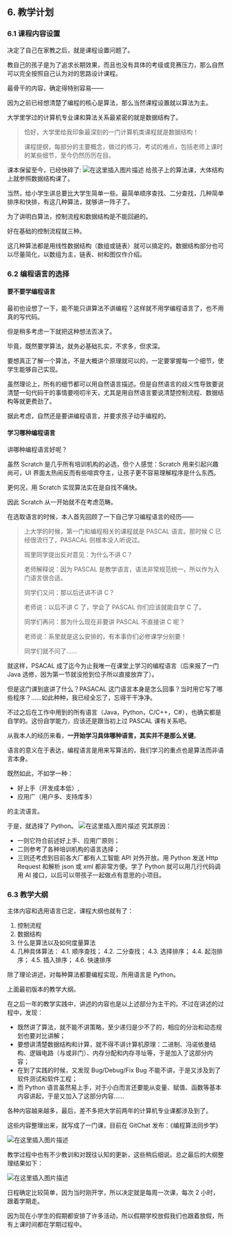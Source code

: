 ## 6. 教学计划
### 6.1 课程内容设置

决定了自己在家教之后，就是课程设置问题了。

教自己的孩子是为了追求长期效果，而且也没有具体的考级或竞赛压力，那么自然可以完全按照自己认为对的思路设计课程。

最骨干的内容，确定得特别容易——

因为之前已经想清楚了编程的核心是算法，那么当然课程设置就以算法为主。

大学里学过的计算机专业课和算法关系最紧密的就是数据结构了。

>恰好，大学里给我印象最深刻的一门计算机类课程就是数据结构！
>
>课程提纲，每部分的主要概念，做过的练习，考试的难点，包括老师上课时的某些细节，至今仍然历历在目。

课本保留至今，已经快碎了:
![在这里插入图片描述](https://images.gitbook.cn/d14dedd0-ca3a-11e9-9f23-07a3e2a236db)
给孩子上的算法课，大体结构上就参照数据结构课了。

当然，给小学生讲总要比大学生简单一些。最简单顺序查找、二分查找，几种简单排序和快排，有这几种算法，就够讲一阵子了。

为了讲明白算法，控制流程和数据结构是不能回避的。

好在基础的控制流程就三种。

这几种算法都是用线性数据结构（数组或链表）就可以搞定的。数据结构部分也可以尽量简化，以数组为主，链表、树和图仅作介绍。

### 6.2 编程语言的选择
#### 要不要学编程语言
最初也设想了一下，能不能只讲算法不讲编程？这样就不用学编程语言了，也不用真的写代码。

但是稍多考虑一下就把这种想法否决了。

毕竟，既然要学算法，就务必基础扎实，不求多，但求深。

要想真正了解一个算法，不是大概讲个原理就可以的，一定要掌握每一个细节，使学生能够自己实现。

虽然理论上，所有的细节都可以用自然语言描述。但是自然语言的歧义性导致要说清楚一句代码干的事情要唠叨半天，尤其是用自然语言要说清楚控制流程、数据结构等就更费劲了。

据此考虑，自然还是要讲编程语言，并要求孩子动手编程的。

#### 学习哪种编程语言

讲哪种编程语言好呢？

虽然 Scratch 是几乎所有培训机构的必选，但个人感觉：Scratch 用来引起兴趣尚可，UI 界面太热闹反而有些喧宾夺主，让孩子更不容易理解程序是什么东西。

更何况，用 Scratch 实现算法实在是自找不痛快。

因此 Scratch 从一开始就不在考虑范畴。

在选取语言的时候，本人首先回顾了一下自己学习编程语言的经历——

> 上大学的时候，第一门和编程相关的课程就是 PASCAL 语言。那时候 C 已经很流行了，PASACAL 则根本没人听说过。
> 
> 班里同学提出反对意见：为什么不讲 C？ 
> 
> 老师解释说：因为 PASCAL 是教学语言，语法非常规范统一，所以作为入门语言很合适。
> 
> 同学们又问：那以后还讲不讲 C？ 
> 
> 老师说：以后不讲 C 了，学会了 PASCAL 你们应该就能自学 C 了。
> 
> 同学们再问：那为什么现在非要讲 PASCAL 不直接讲 C 呢？ 
> 
> 老师说：系里就是这么安排的，有本事你们必修课学分别要！ 
> 
> 同学们就不问了……

就这样，PSACAL 成了迄今为止我唯一在课堂上学习的编程语言（后来报了一门 Java 选修，因为第一节就没抢到位子所以直接放弃了）。

但是这门课到底讲了什么？PASACAL 这门语言本身是怎么回事？当时用它写了哪些程序？……如此种种，我已经全忘了，忘得干干净净。

不过之后在工作中用到的所有语言（Java，Python，C/C++，C#），也确实都是自学的。这份自学能力，应该还是跟当初上过 PASCAL 课有关系吧。

从我本人的经历来看，**一开始学习具体哪种语言，其实并不是那么关键**。

语言的意义在于表达，编程语言是用来写算法的，我们学习的重点也是算法而非语言本身。

既然如此，不如学一种：

- 好上手（开发成本低）,
- 应用广（用户多、支持库多）

的主流语言。

于是，就选择了 Python。
![在这里插入图片描述](https://images.gitbook.cn/c2307e70-ca3b-11e9-9bb3-9d7354c9ee05)
究其原因：

- 一则它符合前述好上手、应用广原则；
- 二则参考了各种培训机构的语言选择；
- 三则还考虑到目前各大厂都有人工智能 API 对外开放。用 Python 发送 Http Request 和解析 json 或 xml 都非常方便。学了 Python 就可以用几行代码调用 AI 接口，以后可以带孩子一起做点有意思的小项目。

### 6.3 教学大纲

主体内容和选用语言已定，课程大纲也就有了：

1.	控制流程
2.	数据结构
3.	什么是算法以及如何度量算法
4.	几种具体算法：
	4.1. 顺序查找；
	4.2. 二分查找；
	4.3. 选择排序；
	4.4. 起泡排序；
	4.5. 插入排序；
	4.6. 快速排序

除了理论讲述，对每种算法都要编程实现，所用语言是 Python。

上面最初版本的教学大纲。

在之后一年的教学实践中，讲述的内容也是以上述部分为主干的。不过在讲述的过程中，发现：

-	既然讲了算法，就不能不讲策略，至少递归是少不了的，相应的分治和动态规划也要对比讲解；
-	要想讲清楚数据结构和计算，就不得不讲计算机原理：二进制、冯诺依曼结构、逻辑电路（与或非门）、内存分配和内存寻址等，于是加入了这部分内容；
-	在到了实践的时候，又发现 Bug/Debug/Fix Bug 不能不讲，于是又涉及到了软件测试和软件工程；
-	而 Python 语言虽然易上手，对于小白而言还要能从变量、赋值、函数等基本内容讲起，于是又加入了这部分内容……

各种内容越来越多，最后，差不多把大学前两年的计算机专业课都涉及到了。

这些内容整理出来，就写成了一门课，目前在 GitChat 发布：《编程算法同步学》

![在这里插入图片描述](https://images.gitbook.cn/3e3b8f50-ca3c-11e9-9dcb-8328a99f5f25)

教学过程中也有不少教训和对既往认知的更新，这些稍后细说。总之最后的大纲整理结果如下：

![在这里插入图片描述](https://images.gitbook.cn/934fbac0-d6a3-11e9-8862-f9f0ed6ef0cc)

日程确定比较简单，因为当时刚开学，所以决定就是每周一次课，每次 2 小时，跟着学期走。

因为现在小学生的假期都安排了许多活动，所以假期学校放假我们也跟着放假，所有上课时间都在学期过程中。
